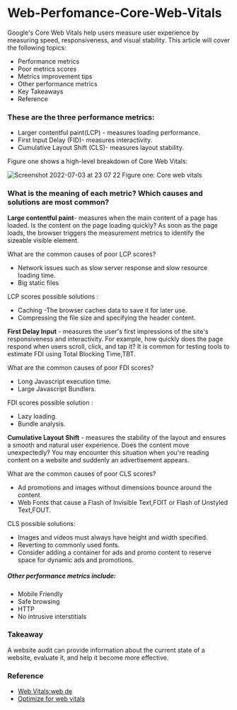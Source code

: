 # Web-Perfomance-Core-Web-Vitals

Google's Core Web Vitals help users measure user experience by measuring speed, responsiveness, and visual stability. This article will cover the following topics:

- Performance metrics
- Poor metrics scores
- Metrics improvement tips
- Other performance metrics
- Key Takeaways
- Reference

### These are the three performance metrics:

- Larger contentful paint(LCP) - measures loading performance.
- First Input Delay (FID)- measures interactivity.
- Cumulative Layout Shift (CLS)- measures layout stability.

Figure one shows a high-level breakdown of Core Web Vitals:

![Screenshot 2022-07-03 at 23 07 22](https://user-images.githubusercontent.com/64105005/180094713-4cf27fa1-8cde-4671-8745-8efd91c4bb77.png)
Figure one: Core web vitals
 
### What is the meaning of each metric? Which causes and solutions are most common?

**Large contentful paint**- measures when the main content of a page has loaded. Is the content on the page loading quickly?
As soon as the page loads, the browser triggers the measurement metrics to identify the sizeable visible element.

What are the common causes of poor LCP scores? 
- Network issues such as slow server response and slow resource loading time.
- Big static files

LCP scores possible solutions :
- Caching -The browser caches data to save it for later use.
- Compressing the file size and specifying the header content.


**First Delay Input** - measures the user's first impressions of the site's responsiveness and interactivity.  For example, how quickly does the page respond when users scroll, click, and tap it? 
It is common for testing tools to estimate FDI using Total Blocking Time,TBT.

What are the common causes of poor FDI scores? 
- Long Javascript execution time.
- Large Javascript Bundlers.

FDI scores possible solution :
- Lazy loading.
- Bundle analysis.

**Cumulative Layout Shift** - measures the stability of the layout and ensures a smooth and natural user experience. Does the content move unexpectedly? 
You may encounter this situation when you're reading content on a website and suddenly an advertisement appears.

What are the common causes of poor CLS scores? 
- Ad promotions and images without dimensions bounce around the content.
- Web Fonts that cause a Flash of Invisible Text,FOIT or Flash of Unstyled Text,FOUT.

CLS possible solutions:
- Images and videos must always have height and width specified.
- Reverting to commonly used fonts.
- Consider adding a container for ads and promo content to reserve space for dynamic ads and promotions.

##### Other performance metrics include:
- Mobile Friendly
- Safe browsing
- HTTP
- No intrusive interstitials

### Takeaway
A website audit can provide information about the current state of a website, evaluate it, and help it become more effective.

### Reference
- [Web Vitals:web de](https://web.dev/vitals/)
- [Optimize for web vitals](https://web.dev/vitals/)
